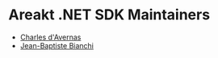# Areakt .NET SDK Maintainers

* [Charles d'Avernas](https://github.com/cdavernas)
* [Jean-Baptiste Bianchi](https://github.com/JBBianchi)
